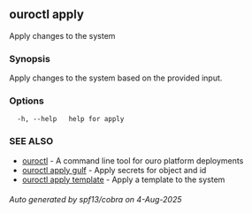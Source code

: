 ## ouroctl apply

Apply changes to the system

### Synopsis

Apply changes to the system based on the provided input.

### Options

```
  -h, --help   help for apply
```

### SEE ALSO

* [ouroctl](ouroctl.md)	 - A command line tool for ouro platform deployments
* [ouroctl apply gulf](ouroctl_apply_gulf.md)	 - Apply secrets for object and id
* [ouroctl apply template](ouroctl_apply_template.md)	 - Apply a template to the system

###### Auto generated by spf13/cobra on 4-Aug-2025
